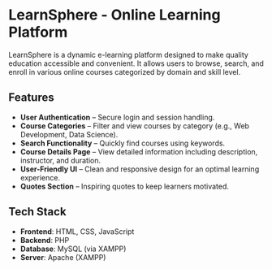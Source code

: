 # LearnSphere - Online Learning Platform

LearnSphere is a dynamic e-learning platform designed to make quality education accessible and convenient. It allows users to browse, search, and enroll in various online courses categorized by domain and skill level.

##  Features

-  **User Authentication** – Secure login and session handling.
-  **Course Categories** – Filter and view courses by category (e.g., Web Development, Data Science).
-  **Search Functionality** – Quickly find courses using keywords.
-  **Course Details Page** – View detailed information including description, instructor, and duration.
-  **User-Friendly UI** – Clean and responsive design for an optimal learning experience.
-  **Quotes Section** – Inspiring quotes to keep learners motivated.

##  Tech Stack

- **Frontend**: HTML, CSS, JavaScript
- **Backend**: PHP
- **Database**: MySQL (via XAMPP)
- **Server**: Apache (XAMPP)




